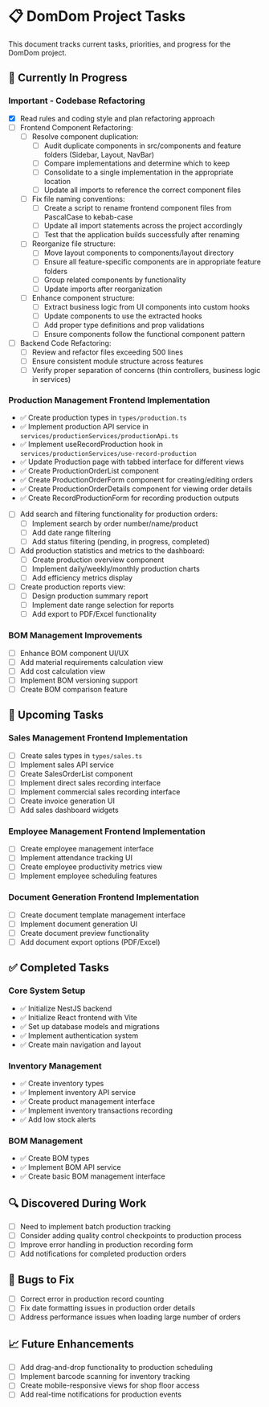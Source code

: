 # 📋 DomDom Project Tasks

This document tracks current tasks, priorities, and progress for the DomDom project.

## 🔄 Currently In Progress

### Important - Codebase Refactoring

- [x] Read rules and coding style and plan refactoring approach
- [ ] Frontend Component Refactoring:
  - [ ] Resolve component duplication:
    - [ ] Audit duplicate components in src/components and feature folders (Sidebar, Layout, NavBar)
    - [ ] Compare implementations and determine which to keep
    - [ ] Consolidate to a single implementation in the appropriate location
    - [ ] Update all imports to reference the correct component files
  - [ ] Fix file naming conventions:
    - [ ] Create a script to rename frontend component files from PascalCase to kebab-case
    - [ ] Update all import statements across the project accordingly
    - [ ] Test that the application builds successfully after renaming
  - [ ] Reorganize file structure:
    - [ ] Move layout components to components/layout directory
    - [ ] Ensure all feature-specific components are in appropriate feature folders
    - [ ] Group related components by functionality
    - [ ] Update imports after reorganization
  - [ ] Enhance component structure:
    - [ ] Extract business logic from UI components into custom hooks
    - [ ] Update components to use the extracted hooks
    - [ ] Add proper type definitions and prop validations
    - [ ] Ensure components follow the functional component pattern
- [ ] Backend Code Refactoring:
  - [ ] Review and refactor files exceeding 500 lines
  - [ ] Ensure consistent module structure across features
  - [ ] Verify proper separation of concerns (thin controllers, business logic in services)

### Production Management Frontend Implementation

- ✅ Create production types in `types/production.ts`
- ✅ Implement production API service in `services/productionServices/productionApi.ts`
- ✅ Implement useRecordProduction hook in `services/productionServices/use-record-production`
- ✅ Update Production page with tabbed interface for different views
- ✅ Create ProductionOrderList component
- ✅ Create ProductionOrderForm component for creating/editing orders
- ✅ Create ProductionOrderDetails component for viewing order details
- ✅ Create RecordProductionForm for recording production outputs
- [ ] Add search and filtering functionality for production orders:
  - [ ] Implement search by order number/name/product
  - [ ] Add date range filtering
  - [ ] Add status filtering (pending, in progress, completed)
- [ ] Add production statistics and metrics to the dashboard:
  - [ ] Create production overview component
  - [ ] Implement daily/weekly/monthly production charts
  - [ ] Add efficiency metrics display
- [ ] Create production reports view:
  - [ ] Design production summary report
  - [ ] Implement date range selection for reports
  - [ ] Add export to PDF/Excel functionality

### BOM Management Improvements

- [ ] Enhance BOM component UI/UX
- [ ] Add material requirements calculation view
- [ ] Add cost calculation view
- [ ] Implement BOM versioning support
- [ ] Create BOM comparison feature

## 📅 Upcoming Tasks

### Sales Management Frontend Implementation

- [ ] Create sales types in `types/sales.ts`
- [ ] Implement sales API service
- [ ] Create SalesOrderList component
- [ ] Implement direct sales recording interface
- [ ] Implement commercial sales recording interface
- [ ] Create invoice generation UI
- [ ] Add sales dashboard widgets

### Employee Management Frontend Implementation

- [ ] Create employee management interface
- [ ] Implement attendance tracking UI
- [ ] Create employee productivity metrics view
- [ ] Implement employee scheduling features

### Document Generation Frontend Implementation

- [ ] Create document template management interface
- [ ] Implement document generation UI
- [ ] Create document preview functionality
- [ ] Add document export options (PDF/Excel)

## ✅ Completed Tasks

### Core System Setup

- ✅ Initialize NestJS backend
- ✅ Initialize React frontend with Vite
- ✅ Set up database models and migrations
- ✅ Implement authentication system
- ✅ Create main navigation and layout

### Inventory Management

- ✅ Create inventory types
- ✅ Implement inventory API service
- ✅ Create product management interface
- ✅ Implement inventory transactions recording
- ✅ Add low stock alerts

### BOM Management

- ✅ Create BOM types
- ✅ Implement BOM API service
- ✅ Create basic BOM management interface

## 🔍 Discovered During Work

- [ ] Need to implement batch production tracking
- [ ] Consider adding quality control checkpoints to production process
- [ ] Improve error handling in production recording form
- [ ] Add notifications for completed production orders

## 🐛 Bugs to Fix

- [ ] Correct error in production record counting
- [ ] Fix date formatting issues in production order details
- [ ] Address performance issues when loading large number of orders

## 📈 Future Enhancements

- [ ] Add drag-and-drop functionality to production scheduling
- [ ] Implement barcode scanning for inventory tracking
- [ ] Create mobile-responsive views for shop floor access
- [ ] Add real-time notifications for production events
